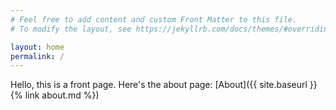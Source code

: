 ```yaml
---
# Feel free to add content and custom Front Matter to this file.
# To modify the layout, see https://jekyllrb.com/docs/themes/#overriding-theme-defaults

layout: home
permalink: /
---
```


Hello, this is a front page.
Here's the about page: [About]({{ site.baseurl }}{% link about.md %})